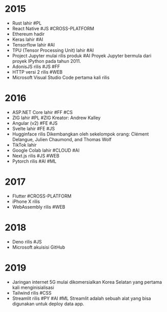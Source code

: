 # 2015
- Rust lahir #PL 
- React Native #JS #CROSS-PLATFORM
- Ethereum hadir
- Keras lahir #AI
- Tensorflow lahir #AI 
- TPU (Tensor Processing Unit) lahir #AI
- Project Jupyter mulai rilis produk #AI
	Proyek Jupyter bermula dari proyek IPython pada tahun 2011.
- AdonisJS rilis #JS #FF
- HTTP versi 2 rilis #WEB
- Microsoft Visual Studio Code pertama kali rilis
# 2016
- ASP.NET Core lahir #FF #CS
- ZIG lahir #PL #ZIG
	Kreator: Andrew Kalley
- Angular (v2) #FE #JS
- Svelte lahir #FE #JS
- Hugginface rilis
	Dikembangkan oleh sekelompok orang: Clément Delangue, Julien Chaumond, and Thomas Wolf
- TikTok lahir
- Google Colab lahir #CLOUD #AI 
- Next.js rilis #JS #WEB
- Pytorch rilis #AI #ML
# 2017
- Flutter #CROSS-PLATFORM
- iPhone X rilis
- WebAssembly rilis #WEB
# 2018
- Deno rilis #JS
- Microsoft akuisisi GitHub
# 2019

- Jaringan internet 5G mulai dikomersialkan
	Korea Selatan yang pertama kali menginisialisasi
- Tailwind rilis #CSS
- Streamlit rilis #PY #AI #ML
	Streamlit adalah sebuah alat yang bisa digunakan untuk deploy data app.